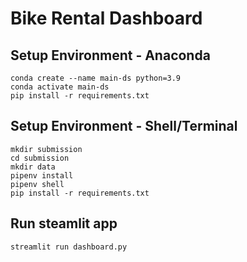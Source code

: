 # Bike Rental Dashboard 

## Setup Environment - Anaconda
```
conda create --name main-ds python=3.9
conda activate main-ds
pip install -r requirements.txt
```

## Setup Environment - Shell/Terminal
```
mkdir submission
cd submission
mkdir data
pipenv install
pipenv shell
pip install -r requirements.txt
```

## Run steamlit app
```
streamlit run dashboard.py
```
